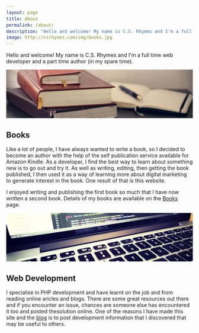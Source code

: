 ```yaml
---
layout: page
title: About
permalink: /about/
description: "Hello and welcome! My name is C.S. Rhymes and I'm a full time web developer and a part time author"
image: http://csrhymes.com/img/books.jpg
---
```


Hello and welcome! My name is C.S. Rhymes and I'm a full time web developer and a part time author (in my spare time).

![Books](/img/books.jpg "Books")

## Books
Like a lot of people, I have always wanted to write a book, so I decided to become an author with the help of the self publication service available for Amazon Kindle. As a developer, I find the best way to learn about something new is to go out and try it. As well as writing, editing, then getting the book published, I then used it as a way of learning more about digital marketing to generate interest in the book. One result of that is this website.

I enjoyed writing and publishing the first book so much that I have now written a second book. Details of my books are available on the [Books](/books/) page. 

![Web Development](/img/code.jpg "Web Development")

## Web Development
I specialise in PHP development and have learnt on the job and from reading online aricles and blogs. There are some great resources out there and if you encounter an issue, chances are someone else has encountered it too and posted thesolution online. One of the reasons I have made this site and the [blog](/blog/) is to post development information that I discovered that may be useful to others. 


